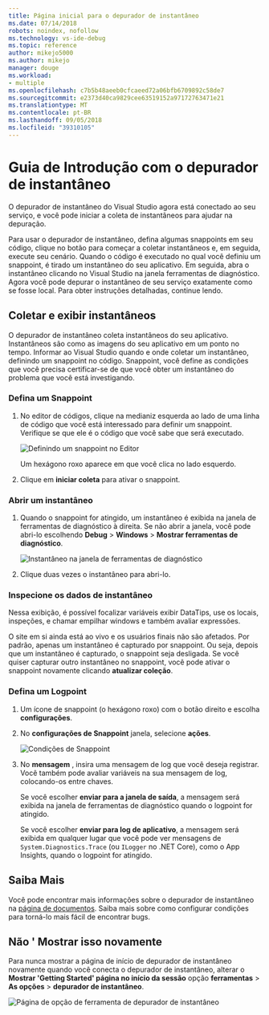 ```yaml
---
title: Página inicial para o depurador de instantâneo
ms.date: 07/14/2018
robots: noindex, nofollow
ms.technology: vs-ide-debug
ms.topic: reference
author: mikejo5000
ms.author: mikejo
manager: douge
ms.workload:
- multiple
ms.openlocfilehash: c7b5b48aeeb0cfcaeed72a06bfb6709892c58de7
ms.sourcegitcommit: e2373d40ca9829cee63519152a97172763471e21
ms.translationtype: MT
ms.contentlocale: pt-BR
ms.lasthandoff: 09/05/2018
ms.locfileid: "39310105"
---
```

# <a name="getting-started-with-the-snapshot-debugger"></a>Guia de Introdução com o depurador de instantâneo

O depurador de instantâneo do Visual Studio agora está conectado ao seu serviço, e você pode iniciar a coleta de instantâneos para ajudar na depuração.

Para usar o depurador de instantâneo, defina algumas snappoints em seu código, clique no botão para começar a coletar instantâneos e, em seguida, execute seu cenário. Quando o código é executado no qual você definiu um snappoint, é tirado um instantâneo do seu aplicativo. Em seguida, abra o instantâneo clicando no Visual Studio na janela ferramentas de diagnóstico. Agora você pode depurar o instantâneo de seu serviço exatamente como se fosse local. Para obter instruções detalhadas, continue lendo.

## <a name="collect-and-view-snapshots"></a>Coletar e exibir instantâneos

O depurador de instantâneo coleta instantâneos do seu aplicativo. Instantâneos são como as imagens do seu aplicativo em um ponto no tempo. Informar ao Visual Studio quando e onde coletar um instantâneo, definindo um snappoint no código. Snappoint, você define as condições que você precisa certificar-se de que você obter um instantâneo do problema que você está investigando.

### <a name="set-a-snappoint"></a>Defina um Snappoint

1. No editor de códigos, clique na medianiz esquerda ao lado de uma linha de código que você está interessado para definir um snappoint. Verifique se que ele é o código que você sabe que será executado. 

    ![Definindo um snappoint no Editor](../media/snapshot-startpage-set-snappoint.png)

    Um hexágono roxo aparece em que você clica no lado esquerdo.

2. Clique em **iniciar coleta** para ativar o snappoint.

### <a name="open-a-snapshot"></a>Abrir um instantâneo

1. Quando o snappoint for atingido, um instantâneo é exibida na janela de ferramentas de diagnóstico à direita. Se não abrir a janela, você pode abri-lo escolhendo **Debug** > **Windows** > **Mostrar ferramentas de diagnóstico**. 

    ![Instantâneo na janela de ferramentas de diagnóstico](../media/snapshot-startpage-diagsession-window.png)

2. Clique duas vezes o instantâneo para abri-lo.

### <a name="inspect-snapshot-data"></a>Inspecione os dados de instantâneo

Nessa exibição, é possível focalizar variáveis exibir DataTips, use os locais, inspeções, e chamar empilhar windows e também avaliar expressões.

O site em si ainda está ao vivo e os usuários finais não são afetados. Por padrão, apenas um instantâneo é capturado por snappoint. Ou seja, depois que um instantâneo é capturado, o snappoint seja desligada. Se você quiser capturar outro instantâneo no snappoint, você pode ativar o snappoint novamente clicando **atualizar coleção**.

### <a name="set-a-logpoint"></a>Defina um Logpoint

1. Um ícone de snappoint (o hexágono roxo) com o botão direito e escolha **configurações**.

2. No **configurações de Snappoint** janela, selecione **ações**.

    ![Condições de Snappoint](../media/snapshot-startpage-logpoint.png)

3. No **mensagem** , insira uma mensagem de log que você deseja registrar. Você também pode avaliar variáveis na sua mensagem de log, colocando-os entre chaves.

    Se você escolher **enviar para a janela de saída**, a mensagem será exibida na janela de ferramentas de diagnóstico quando o logpoint for atingido. 

    Se você escolher **enviar para log de aplicativo**, a mensagem será exibida em qualquer lugar que você pode ver mensagens de `System.Diagnostics.Trace` (ou `ILogger` no .NET Core), como o App Insights, quando o logpoint for atingido.

## <a name="learn-more"></a>Saiba Mais

Você pode encontrar mais informações sobre o depurador de instantâneo na [página de documentos](../debug-live-azure-applications.md). Saiba mais sobre como configurar condições para torná-lo mais fácil de encontrar bugs.

## <a name="dont-show-me-this-again"></a>Não ' Mostrar isso novamente

Para nunca mostrar a página de início de depurador de instantâneo novamente quando você conecta o depurador de instantâneo, alterar o **Mostrar 'Getting Started' página no início da sessão** opção **ferramentas**  >   **As opções** > **depurador de instantâneo**. 

![Página de opção de ferramenta de depurador de instantâneo](../media/snapshot-startpage-tools-options.png)
